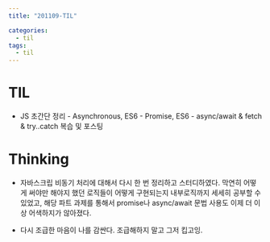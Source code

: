 ```yaml
---
title: "201109-TIL"

categories:
  - til
tags:
  - til
---
```


# TIL
 - JS 초간단 정리 - Asynchronous, ES6 - Promise, ES6 - async/await & fetch & try..catch 복습 및 포스팅

 

# Thinking
 - 자바스크립 비동기 처리에 대해서 다시 한 번 정리하고 스터디하였다. 막연히 어떻게 써야만 해야지 했던 로직들이 어떻게 구현되는지 내부로직까지 세세히 공부할 수 있었고, 해당 파트 과제를 통해서 promise나 async/await 문법 사용도 이제 더 이상 어색하지가 않아졌다.

 - 다시 조급한 마음이 나를 감싼다. 조급해하지 말고 그저 킵고잉. 